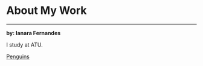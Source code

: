 # About My Work
***

**by: Ianara Fernandes**

I study at ATU.

[Penguins](https://allisonhorst.github.io/palmerpenguins/reference/figures/lter_penguins.png)


